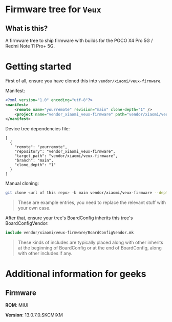 # Firmware tree for `Veux`

## What is this?

A firmware tree to ship firmware with builds for the POCO X4 Pro 5G / Redmi Note 11 Pro+ 5G.

# Getting started

First of all, ensure you have cloned this into
`vendor/xiaomi/veux-firmware`.

Manifest:

```xml
<?xml version="1.0" encoding="utf-8"?>
<manifest>
    <remote name="yourremote" revision="main" clone-depth="1" />
    <project name="vendor_xiaomi_veux-firmware" path="vendor/xiaomi/veux-firmware" remote="yourremote" />
</manifest>
```

Device tree dependencies file:

```
[
  {
    "remote": "yourremote",
    "repository": "vendor_xiaomi_veux-firmware",
    "target_path": "vendor/xiaomi/veux-firmware",
    "branch": "main",
    "clone_depth": "1"
  }
]
```

Manual cloning:

```bash
git clone <url of this repo> -b main vendor/xiaomi/veux-firmware --depth=1 --no-tags --single-branch
```

> These are example entries, you need to replace the relevant stuff
> with your own case.

After that, ensure your tree's BoardConfig inherits this tree's BoardConfigVendor:

```makefile
include vendor/xiaomi/veux-firmware/BoardConfigVendor.mk
```

> These kinds of includes are typically placed along with other
> inherits at the beginning of BoardConfig or at the end of
> BoardConfig, along with other includes if any.

# Additional information for geeks

## Firmware

**ROM**: MIUI

**Version**: 13.0.7.0.SKCMIXM
